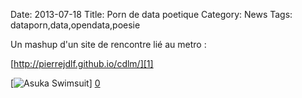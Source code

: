 Date: 2013-07-18
Title: Porn de data poetique
Category: News
Tags: dataporn,data,opendata,poesie

[0]: http://bussiere.github.io/RapidNews/static/images/datapoesie.jpg  "Grande Version"
[1]: http://pierrejdlf.github.io/cdlm/

Un mashup d'un site de rencontre lié au metro :

[http://pierrejdlf.github.io/cdlm/][1]



[![Asuka Swimsuit](http://bussiere.github.io/RapidNews/static/images/datapoesie_thumb.jpg)] [0] 



